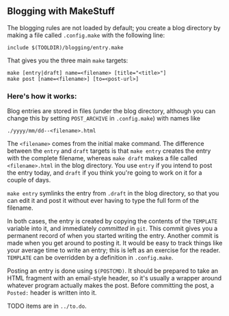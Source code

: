 ## Blogging with MakeStuff

The blogging rules are not loaded by default; you create a blog directory by
making a file called `.config.make` with the following line:

```
include $(TOOLDIR)/blogging/entry.make
```

That gives you the three main `make` targets:

```
make [entry|draft] name=<filename> [title="<title>"]
make post [name=<filename>] [to=<post-url>]
```

### Here's how it works:

Blog entries are stored in files (under the blog directory, although you can
change this by setting `POST_ARCHIVE` in `.config.make`) with names like
```
./yyyy/mm/dd--<filename>.html
```

The `<filename>` comes from the initial make command.  The difference between
the `entry` and `draft` targets is that `make entry` creates the entry with
the complete filename, whereas `make draft` makes a file called
`<filename>.html` in the blog directory.  You use `entry` if you intend to
post the entry today, and `draft` if you think you're going to work on it for
a couple of days.

`make entry` symlinks the entry from `.draft` in the blog directory, so that
you can edit it and post it without ever having to type the full form of the
filename.

In both cases, the entry is created by copying the contents of the `TEMPLATE`
variable into it, and immediately _committed_ in `git`.  This commit gives you
a permanent record of when you started writing the entry.  Another commit is
made when you get around to posting it.  It would be easy to track things like
your average time to write an entry; this is left as an exercise for the
reader.  `TEMPLATE` can be overridden by a definition in `.config.make`.

Posting an entry is done using `$(POSTCMD)`.  It should be prepared to take an
HTML fragment with an email-style header, so it's usually a wrapper around
whatever program actually makes the post.  Before committing the post, a
`Posted:` header is written into it.

TODO items are in `../to.do`.
